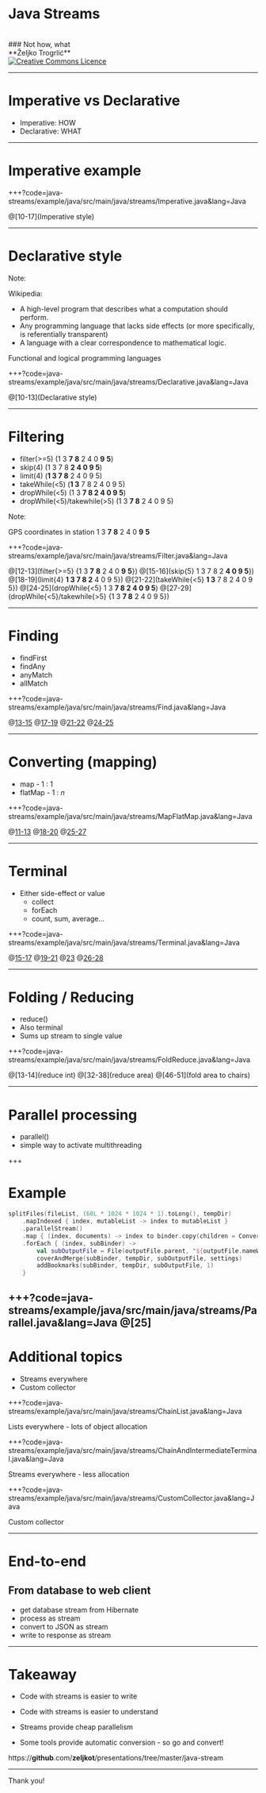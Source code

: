 # Java Streams
<BR>
### Not how, what

<BR>
**Željko Trogrlić**

<BR>
<a rel="license" href="http://creativecommons.org/licenses/by/4.0/"><img alt="Creative Commons Licence" style="border-width:0" src="https://i.creativecommons.org/l/by/4.0/88x31.png" /></a>

---
# Imperative vs  Declarative

* Imperative: HOW
* Declarative: WHAT

---

# Imperative example

+++?code=java-streams/example/java/src/main/java/streams/Imperative.java&lang=Java

@[10-17](Imperative style)

---

# Declarative style

Note:

Wikipedia:
* A high-level program that describes what a computation should perform.
* Any programming language that lacks side effects (or more specifically, is referentially transparent)
* A language with a clear correspondence to mathematical logic.

Functional and logical programming languages

+++?code=java-streams/example/java/src/main/java/streams/Declarative.java&lang=Java

@[10-13](Declarative style)

---

# Filtering

* filter(>=5) (1 3 **7** **8** 2 4 0 **9** **5**)
* skip(4) (1 3 7 8 **2 4 0 9 5**)
* limit(4) (**1 3 7 8** 2 4 0 9 5)
* takeWhile(<5) (**1 3** 7 8 2 4 0 9 5)
* dropWhile(<5) (1 3 **7 8 2 4 0 9 5**)
* dropWhile(<5)/takewhile(>5) (1 3 **7 8** 2 4 0 9 5)

Note:

GPS coordinates in station
 1 3 **7** **8** 2 4 0 **9** **5**

+++?code=java-streams/example/java/src/main/java/streams/Filter.java&lang=Java

@[12-13](filter{>=5} {1 3 **7** **8** 2 4 0 **9** **5**})
@[15-16](skip{5} 1 3 7 8 2 **4 0 9 5**})
@[18-19](limit{4} **1 3 7 8 2** 4 0 9 5})
@[21-22](takeWhile{<5} **1 3** 7 8 2 4 0 9 5})
@[24-25](dropWhile{<5} 1 3 **7 8 2 4 0 9 5**)
@[27-29](dropWhile{<5}/takewhile{>5} {1 3 **7 8** 2 4 0 9 5})

---

# Finding

* findFirst
* findAny
* anyMatch
* allMatch

+++?code=java-streams/example/java/src/main/java/streams/Find.java&lang=Java

@[13-15](findFirst)
@[17-19](findAny)
@[21-22](anyMatch)
@[24-25](allMatch)

---

# Converting (mapping)

* map - 1 : 1
* flatMap - 1 : _n_

+++?code=java-streams/example/java/src/main/java/streams/MapFlatMap.java&lang=Java

@[11-13](map)
@[18-20](flatMap)
@[25-27](flatMap)

---

# Terminal

* Either side-effect or value
  * collect
  * forEach
  * count, sum, average...

+++?code=java-streams/example/java/src/main/java/streams/Terminal.java&lang=Java

@[15-17](collect)
@[19-21](collect)
@[23](forEach)
@[26-28](Numeric)

---

# Folding / Reducing

* reduce()
* Also terminal
* Sums up stream to single value

+++?code=java-streams/example/java/src/main/java/streams/FoldReduce.java&lang=Java

@[13-14](reduce int)
@[32-38](reduce area)
@[46-51](fold area to chairs)

---

# Parallel processing

* parallel()
* simple way to activate multithreading

+++

# Example

```kotlin
splitFiles(fileList, (60L * 1024 * 1024 * 1).toLong(), tempDir)
    .mapIndexed { index, mutableList -> index to mutableList }
    .parallelStream()
    .map { (index, documents) -> index to binder.copy(children = Converter.makeTree(documents)) }
    .forEach { (index, subBinder) ->
        val subOutputFile = File(outputFile.parent, "${outputFile.nameWithoutExtension}-%03d.pdf".format(index))
        coverAndMerge(subBinder, tempDir, subOutputFile, settings)
        addBookmarks(subBinder, tempDir, subOutputFile, 1)
    }
```

+++?code=java-streams/example/java/src/main/java/streams/Parallel.java&lang=Java
@[25]
---

# Additional topics

* Streams everywhere
* Custom collector

+++?code=java-streams/example/java/src/main/java/streams/ChainList.java&lang=Java

Lists everywhere - lots of object allocation

+++?code=java-streams/example/java/src/main/java/streams/ChainAndIntermediateTerminal.java&lang=Java

Streams everywhere - less allocation

+++?code=java-streams/example/java/src/main/java/streams/CustomCollector.java&lang=Java

Custom collector

---
# End-to-end

## From database to web client
* get database stream from Hibernate
* process as stream
* convert to JSON as stream
* write to response as stream

---

# Takeaway

* Code with streams is easier to write
* Code with streams is easier to understand
* Streams provide cheap parallelism

* Some tools provide automatic conversion - so go and convert!

https://**github**.com/**zeljkot**/presentations/tree/master/java-stream

---
<!-- .slide: class="center" -->

Thank you!
